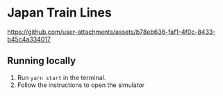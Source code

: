 # Japan Train Lines



https://github.com/user-attachments/assets/b78eb636-faf1-4f0c-8433-b45c4a334017



## Running locally
1. Run `yarn start` in the terminal.
2. Follow the instructions to open the simulator



